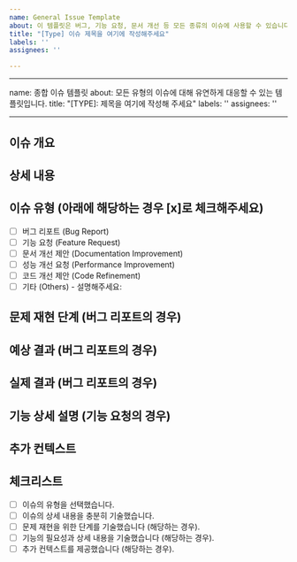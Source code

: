```yaml
---
name: General Issue Template
about: 이 템플릿은 버그, 기능 요청, 문서 개선 등 모든 종류의 이슈에 사용할 수 있습니다.
title: "[Type] 이슈 제목을 여기에 작성해주세요"
labels: ''
assignees: ''

---
```


---
name: 종합 이슈 템플릿
about: 모든 유형의 이슈에 대해 유연하게 대응할 수 있는 템플릿입니다.
title: "[TYPE]: 제목을 여기에 작성해 주세요"
labels: ''
assignees: ''

---

## 이슈 개요
<!-- 이 부분에 이슈에 대한 간략한 요약을 적어주세요. -->

## 상세 내용
<!-- 이 부분에 이슈에 대한 상세 내용을 구체적으로 적어주세요. -->

## 이슈 유형 (아래에 해당하는 경우 [x]로 체크해주세요)
- [ ] 버그 리포트 (Bug Report)
- [ ] 기능 요청 (Feature Request)
- [ ] 문서 개선 제안 (Documentation Improvement)
- [ ] 성능 개선 요청 (Performance Improvement)
- [ ] 코드 개선 제안 (Code Refinement)
- [ ] 기타 (Others) - 설명해주세요:

## 문제 재현 단계 (버그 리포트의 경우)
<!-- 문제를 재현하기 위한 순서를 단계별로 설명해주세요. -->

## 예상 결과 (버그 리포트의 경우)
<!-- 버그가 발생하지 않았을 때 예상되는 결과를 설명해주세요. -->

## 실제 결과 (버그 리포트의 경우)
<!-- 실제로 발생한 결과를 설명해주세요. -->

## 기능 상세 설명 (기능 요청의 경우)
<!-- 어떤 기능을 원하는지 상세하게 설명해주세요. -->

## 추가 컨텍스트
<!-- 이 이슈에 대해 이해를 돕기 위한 추가 정보, 스크린샷, 참고 링크 등을 제공해주세요. -->

## 체크리스트
- [ ] 이슈의 유형을 선택했습니다.
- [ ] 이슈의 상세 내용을 충분히 기술했습니다.
- [ ] 문제 재현을 위한 단계를 기술했습니다 (해당하는 경우).
- [ ] 기능의 필요성과 상세 내용을 기술했습니다 (해당하는 경우).
- [ ] 추가 컨텍스트를 제공했습니다 (해당하는 경우).
